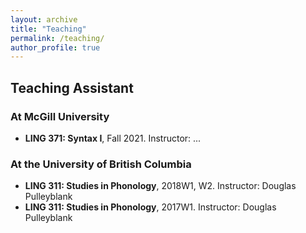 ```yaml
---
layout: archive
title: "Teaching"
permalink: /teaching/
author_profile: true
---
```


## Teaching Assistant
### At McGill University
- **LING 371: Syntax I**, Fall 2021. Instructor: ...

### At the University of British Columbia

- **LING 311: Studies in Phonology**, 2018W1, W2. Instructor: Douglas Pulleyblank
- **LING 311: Studies in Phonology**, 2017W1. Instructor: Douglas Pulleyblank
